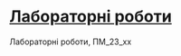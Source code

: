 # [Лабораторні роботи](https://dniprovets.github.io/My_project_23_xx/ "Site on GitHub Pages")
Лабораторні роботи, ПМ_23_хх